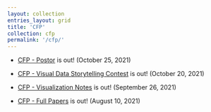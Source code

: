 ```yaml
---
layout: collection
entries_layout: grid
title: 'CFP'
collection: cfp
permalink: '/cfp/'
---
```


- [CFP - Postor](/pvis2022/cfp/posters) is out! (October 25, 2021)

- [CFP - Visual Data Storytelling Contest](/pvis2022/cfp/story) is out! (October 20, 2021)

- [CFP - Visualization Notes](/pvis2022/cfp/notes) is out! (September 26, 2021)

- [CFP - Full Papers](/pvis2022/cfp/full) is out! (August 10, 2021)
